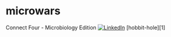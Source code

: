 # microwars
Connect Four - Microbiology Edition
[![LinkedIn][linkedin-shield]][linkedin-url]
[hobbit-hole][1]

[linkedin-shield]: https://img.shields.io/badge/-LinkedIn-black.svg?style=flat-square&logo=linkedin&colorB=555
[linkedin-url]: https://linkedin.com/in/othneildrew
